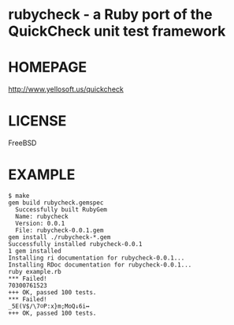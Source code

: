 # rubycheck - a Ruby port of the QuickCheck unit test framework

# HOMEPAGE

http://www.yellosoft.us/quickcheck

# LICENSE

FreeBSD

# EXAMPLE

	$ make
	gem build rubycheck.gemspec
	  Successfully built RubyGem
	  Name: rubycheck
	  Version: 0.0.1
	  File: rubycheck-0.0.1.gem
	gem install ./rubycheck-*.gem
	Successfully installed rubycheck-0.0.1
	1 gem installed
	Installing ri documentation for rubycheck-0.0.1...
	Installing RDoc documentation for rubycheck-0.0.1...
	ruby example.rb
	*** Failed!
	70300761523
	+++ OK, passed 100 tests.
	*** Failed!
	_5E(V$/\7☺P:x}m;MoQ↓6i↔
	+++ OK, passed 100 tests.

